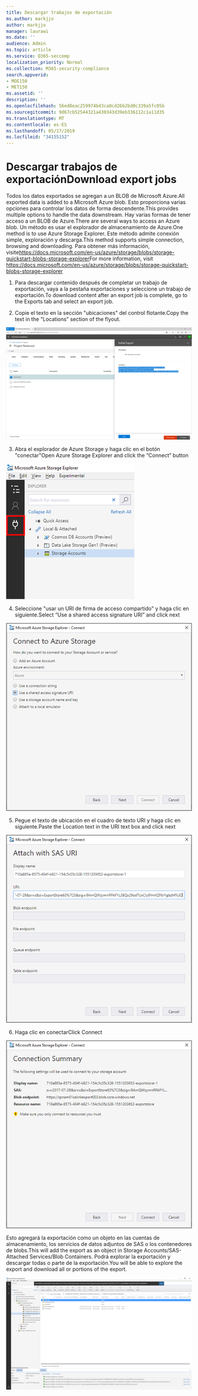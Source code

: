```yaml
---
title: Descargar trabajos de exportación
ms.author: markjjo
author: markjjo
manager: laurawi
ms.date: ''
audience: Admin
ms.topic: article
ms.service: O365-seccomp
localization_priority: Normal
ms.collection: M365-security-compliance
search.appverid:
- MOE150
- MET150
ms.assetid: ''
description: ''
ms.openlocfilehash: 56ed8eac259974b43ca0cd26b2bd0c339a5fc05b
ms.sourcegitcommit: 9d67cb52544321a430343d39eb336112c1a11d35
ms.translationtype: MT
ms.contentlocale: es-ES
ms.lasthandoff: 05/17/2019
ms.locfileid: "34155152"
---
```

# <a name="download-export-jobs"></a><span data-ttu-id="483a5-102">Descargar trabajos de exportación</span><span class="sxs-lookup"><span data-stu-id="483a5-102">Download export jobs</span></span>

<span data-ttu-id="483a5-103">Todos los datos exportados se agregan a un BLOB de Microsoft Azure.</span><span class="sxs-lookup"><span data-stu-id="483a5-103">All exported data is added to a Microsoft Azure blob.</span></span> <span data-ttu-id="483a5-104">Esto proporciona varias opciones para controlar los datos de forma descendente.</span><span class="sxs-lookup"><span data-stu-id="483a5-104">This provides multiple options to handle the data downstream.</span></span> <span data-ttu-id="483a5-105">Hay varias formas de tener acceso a un BLOB de Azure.</span><span class="sxs-lookup"><span data-stu-id="483a5-105">There are several ways to access an Azure blob.</span></span> <span data-ttu-id="483a5-106">Un método es usar el explorador de almacenamiento de Azure.</span><span class="sxs-lookup"><span data-stu-id="483a5-106">One method is to use Azure Storage Explorer.</span></span> <span data-ttu-id="483a5-107">Este método admite conexión simple, exploración y descarga.</span><span class="sxs-lookup"><span data-stu-id="483a5-107">This method supports simple connection, browsing and downloading.</span></span> <span data-ttu-id="483a5-108">Para obtener más información, visite<https://docs.microsoft.com/en-us/azure/storage/blobs/storage-quickstart-blobs-storage-explorer></span><span class="sxs-lookup"><span data-stu-id="483a5-108">For more information, visit <https://docs.microsoft.com/en-us/azure/storage/blobs/storage-quickstart-blobs-storage-explorer></span></span>

1.  <span data-ttu-id="483a5-109">Para descargar contenido después de completar un trabajo de exportación, vaya a la pestaña exportaciones y seleccione un trabajo de exportación.</span><span class="sxs-lookup"><span data-stu-id="483a5-109">To download content after an export job is complete, go to the Exports tab and select an export job.</span></span>

2.  <span data-ttu-id="483a5-110">Copie el texto en la sección "ubicaciones" del control flotante.</span><span class="sxs-lookup"><span data-stu-id="483a5-110">Copy the text in the “Locations” section of the flyout.</span></span>

![](../media/eDiscoExportJob.png)

3.  <span data-ttu-id="483a5-111">Abra el explorador de Azure Storage y haga clic en el botón "conectar"</span><span class="sxs-lookup"><span data-stu-id="483a5-111">Open Azure Storage Explorer and click the “Connect” button</span></span>

![](../media/AzureStorageConnect.png)

4.  <span data-ttu-id="483a5-112">Seleccione "usar un URI de firma de acceso compartido" y haga clic en siguiente.</span><span class="sxs-lookup"><span data-stu-id="483a5-112">Select “Use a shared access signature URI” and click next</span></span>

![](../media/AzureStorageConnect2.png)

5.  <span data-ttu-id="483a5-113">Pegue el texto de ubicación en el cuadro de texto URI y haga clic en siguiente.</span><span class="sxs-lookup"><span data-stu-id="483a5-113">Paste the Location text in the URI text box and click next</span></span>

![](../media/AzureStorageConnect3.png)

6.  <span data-ttu-id="483a5-114">Haga clic en conectar</span><span class="sxs-lookup"><span data-stu-id="483a5-114">Click Connect</span></span>

![](../media/AzureStorageConnect4.png)

<span data-ttu-id="483a5-115">Esto agregará la exportación como un objeto en las cuentas de almacenamiento, los servicios de datos adjuntos de SAS o los contenedores de blobs.</span><span class="sxs-lookup"><span data-stu-id="483a5-115">This will add the export as an object in Storage Accounts/SAS-Attached Services/Blob Containers.</span></span> <span data-ttu-id="483a5-116">Podrá explorar la exportación y descargar todas o parte de la exportación.</span><span class="sxs-lookup"><span data-stu-id="483a5-116">You will be able to explore the export and download all or portions of the export.</span></span>

![](../media/AzureStorageConnect5.png)